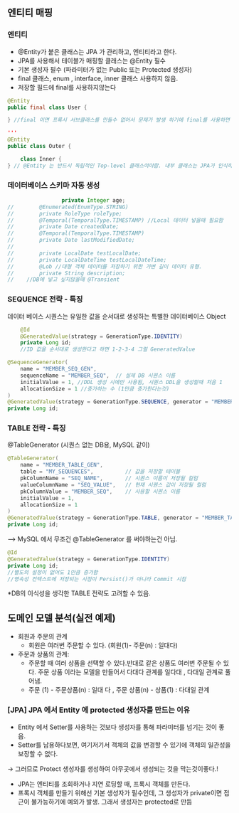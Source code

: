 ## 엔티티 매핑

### 엔티티

- @Entity가 붙은 클래스는 JPA 가 관리하고, 엔티티라고 한다.
- JPA를 사용해서 테이블가 매핑할 클래스는 @Entity 필수
- 기본 생성자 필수 (파라미터가 없는 Public 또는 Protected 생성자)
- final 클래스, enum , interface, inner 클래스 사용하지 않음.
- 저장할 필드에 final를 사용하지않는다

```java
@Entity 
public final class User {

} //final 이면 프록시 서브클래스를 만들수 없어서 문제가 발생 하기에 final를 사용하면 안됨.

'''
@Entity 
public class Outer {

	class Inner {
} // @Entity 는 반드시 독립적인 Top-level 클래스여야함. 내부 클래스는 JPA가 인식하지 못하거나 프록시 생송 못함.

```

### 데이터베이스 스키마 자동 생성

```java
				 private Integer age;
//        @Enumerated(EnumType.STRING)
//        private RoleType roleType;
//        @Temporal(TemporalType.TIMESTAMP) //Local 데이터 넣을때 필요함
//        private Date createdDate;
//        @Temporal(TemporalType.TIMESTAMP)
//        private Date lastModifiedDate;
//
//        private LocalDate testLocalDate;
//        private LocalDateTime testLocalDateTime;
//        @Lob //대형 객체 데이터를 저장하기 위한 가변 길이 데이터 유형.
//        private String description;
//    //DB에 넣고 싶지않을때 @Transient

```

### SEQUENCE 전략 - 특징

데이터 베이스 시퀀스는 유일한 값을 순서대로 생성하는 특별한 데이터베이스 Object

```java
    @Id
    @GeneratedValue(strategy = GenerationType.IDENTITY)
    private Long id;
    //ID 값을 순서대로 생성한다고 하면 1-2-3-4 그럴 GeneratedValue
```

```java
@SequenceGenerator(
    name = "MEMBER_SEQ_GEN",
    sequenceName = "MEMBER_SEQ",  // 실제 DB 시퀀스 이름
    initialValue = 1, //DDL 생성 시에만 사용됨, 시퀀스 DDL을 생성할때 처음 1
    allocationSize = 1 //증가하는 수 (1만큼 증가한다는것)
)
@GeneratedValue(strategy = GenerationType.SEQUENCE, generator = "MEMBER_SEQ_GEN")
private Long id;
```

### TABLE  전략 - 특징

@TableGenerator (시퀀스 없는 DB용, MySQL 같이)

```java
@TableGenerator(
    name = "MEMBER_TABLE_GEN",
    table = "MY_SEQUENCES",          // 값을 저장할 테이블
    pkColumnName = "SEQ_NAME",       // 시퀀스 이름이 저장될 컬럼
    valueColumnName = "SEQ_VALUE",   // 현재 시퀀스 값이 저장될 컬럼
    pkColumnValue = "MEMBER_SEQ",    // 사용할 시퀀스 이름
    initialValue = 1,
    allocationSize = 1
)
@GeneratedValue(strategy = GenerationType.TABLE, generator = "MEMBER_TABLE_GEN")
private Long id;
```

—> MySQL 에서 무조건 @TableGenerator 를 써야하는건 아님.

```java
@Id
@GeneratedValue(strategy = GenerationType.IDENTITY)
private Long id;
//별도의 설정이 없어도 1만큼 증가함 
//영속성 컨텍스트에 저장되는 시점이 Persist()가 아니라 Commit 시점
```

*DB의 이식성을 생각한 TABLE 전략도 고려할 수 있음.

## 도메인 모델 분석(실전 예제)

- 회원과 주문의 관계
    - 회원은 여러번 주문할 수 있다. (회원(1)- 주문(n) : 일대다)
- 주문과 상품의 관계:
    - 주문할 때 여러 상품을 선택할 수 있다.반대로 같은 상품도 여러번 주문될 수 있다. 주문 상품 이라는 모델을 만들어서 다대다 관계를 일다대 , 다대일 관계로 풀어냄.
    - 주문 (1) - 주문상품(n) : 일대 다 , 주문 상품(n) - 상품(1) : 다대일 관계

### [JPA] JPA 에서 Entity 에 protected 생성자를 만드는 이유

- Entity 에서 Setter를 사용하는 것보다 생성자를 통해 파라미터를 넘기는 것이 좋음.
- Setter를 남용하다보면, 여기저기서 객체의 값을 변경할 수 있기에 객체의 일관성을 보장할 수 없다.

→ 그러므로 Protect 생성자를 생성하여 아무곳에서 생성되는 것을 막는것이좋다.!

- JPA는 엔티티를 조회하거나 지연 로딩할 때, 프록시 객체를 만든다.
- 프록시 객체를 만들기 위해선 기본 생성자가 필수인데,  그 생성자가 private이면 접근이 불가능하기에 예외가 발생. 그래서 생성자는 protected로 만듬